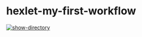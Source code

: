 # hexlet-my-first-workflow
[![show-directory](https://github.com/VVP04/hexlet-my-first-workflow/actions/workflows/show-directory.yml/badge.svg)](https://github.com/VVP04/hexlet-my-first-workflow/actions/workflows/show-directory.yml)
